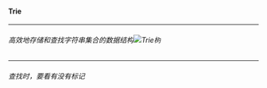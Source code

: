 #### Trie

-----------

###### 高效地存储和查找字符串集合的数据结构![Trie树](C:\Users\冬黎\OneDrive\图片\算法基础课\算法基础课第二讲\Trie树.png)

-----------------

###### 查找时，要看有没有标记
